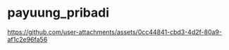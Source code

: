 # payuung_pribadi


https://github.com/user-attachments/assets/0cc44841-cbd3-4d2f-80a9-af1c2e96fa56

